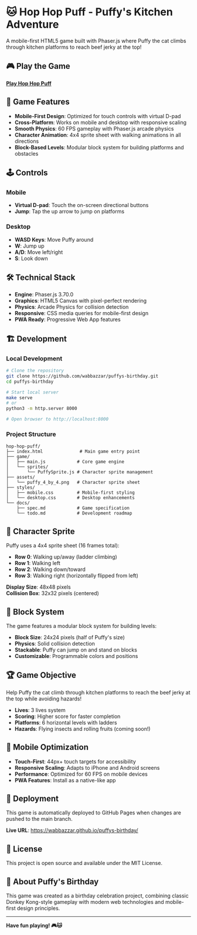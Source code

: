 # 🐱 Hop Hop Puff - Puffy's Kitchen Adventure

A mobile-first HTML5 game built with Phaser.js where Puffy the cat climbs through kitchen platforms to reach beef jerky at the top!

## 🎮 Play the Game

**[Play Hop Hop Puff](https://wabbazzar.github.io/puffys-birthday/)**

## 🎯 Game Features

- **Mobile-First Design**: Optimized for touch controls with virtual D-pad
- **Cross-Platform**: Works on mobile and desktop with responsive scaling
- **Smooth Physics**: 60 FPS gameplay with Phaser.js arcade physics
- **Character Animation**: 4x4 sprite sheet with walking animations in all directions
- **Block-Based Levels**: Modular block system for building platforms and obstacles

## 🕹️ Controls

### Mobile
- **Virtual D-pad**: Touch the on-screen directional buttons
- **Jump**: Tap the up arrow to jump on platforms

### Desktop
- **WASD Keys**: Move Puffy around
- **W**: Jump up
- **A/D**: Move left/right
- **S**: Look down

## 🛠️ Technical Stack

- **Engine**: Phaser.js 3.70.0
- **Graphics**: HTML5 Canvas with pixel-perfect rendering
- **Physics**: Arcade Physics for collision detection
- **Responsive**: CSS media queries for mobile-first design
- **PWA Ready**: Progressive Web App features

## 🏗️ Development

### Local Development
```bash
# Clone the repository
git clone https://github.com/wabbazzar/puffys-birthday.git
cd puffys-birthday

# Start local server
make serve
# or
python3 -m http.server 8000

# Open browser to http://localhost:8000
```

### Project Structure
```
hop-hop-puff/
├── index.html              # Main game entry point
├── game/
│   ├── main.js            # Core game engine
│   └── sprites/
│       └── PuffySprite.js # Character sprite management
├── assets/
│   └── puffy_4_by_4.png   # Character sprite sheet
├── styles/
│   ├── mobile.css         # Mobile-first styling
│   └── desktop.css        # Desktop enhancements
└── docs/
    ├── spec.md            # Game specification
    └── todo.md            # Development roadmap
```

## 🎨 Character Sprite

Puffy uses a 4x4 sprite sheet (16 frames total):
- **Row 0**: Walking up/away (ladder climbing)
- **Row 1**: Walking left  
- **Row 2**: Walking down/toward
- **Row 3**: Walking right (horizontally flipped from left)

**Display Size**: 48x48 pixels  
**Collision Box**: 32x32 pixels (centered)

## 🧱 Block System

The game features a modular block system for building levels:
- **Block Size**: 24x24 pixels (half of Puffy's size)
- **Physics**: Solid collision detection
- **Stackable**: Puffy can jump on and stand on blocks
- **Customizable**: Programmable colors and positions

## 🏆 Game Objective

Help Puffy the cat climb through kitchen platforms to reach the beef jerky at the top while avoiding hazards!

- **Lives**: 3 lives system
- **Scoring**: Higher score for faster completion
- **Platforms**: 6 horizontal levels with ladders
- **Hazards**: Flying insects and rolling fruits (coming soon!)

## 📱 Mobile Optimization

- **Touch-First**: 44px+ touch targets for accessibility
- **Responsive Scaling**: Adapts to iPhone and Android screens
- **Performance**: Optimized for 60 FPS on mobile devices
- **PWA Features**: Install as a native-like app

## 🚀 Deployment

This game is automatically deployed to GitHub Pages when changes are pushed to the main branch.

**Live URL**: https://wabbazzar.github.io/puffys-birthday/

## 📄 License

This project is open source and available under the MIT License.

## 🎂 About Puffy's Birthday

This game was created as a birthday celebration project, combining classic Donkey Kong-style gameplay with modern web technologies and mobile-first design principles.

---

**Have fun playing! 🎮🐱** 